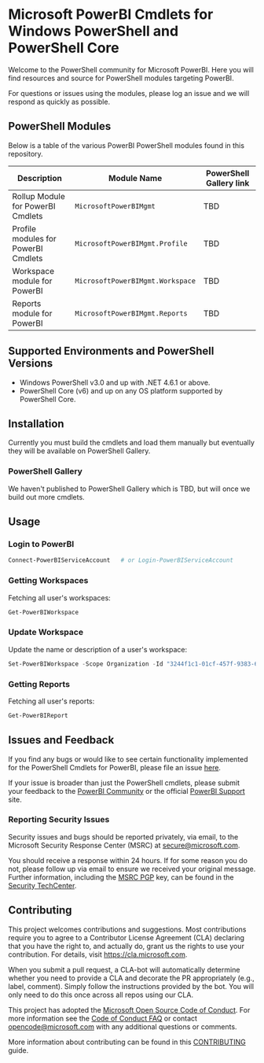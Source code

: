 # Microsoft PowerBI Cmdlets for Windows PowerShell and PowerShell Core

Welcome to the PowerShell community for Microsoft PowerBI. Here you will find resources and source for PowerShell modules targeting PowerBI.

For questions or issues using the modules, please log an issue and we will respond as quickly as possible.

## PowerShell Modules

Below is a table of the various PowerBI PowerShell modules found in this repository.

| Description | Module Name | PowerShell Gallery link |
| ----------- | ----------- | ----------------------- |
| Rollup Module for PowerBI Cmdlets | `MicrosoftPowerBIMgmt` | TBD |
| Profile modules for PowerBI Cmdlets | `MicrosoftPowerBIMgmt.Profile` | TBD |
| Workspace module for PowerBI | `MicrosoftPowerBIMgmt.Workspace` | TBD |
| Reports module for PowerBI | `MicrosoftPowerBIMgmt.Reports` | TBD |

## Supported Environments and PowerShell Versions

* Windows PowerShell v3.0 and up with .NET 4.6.1 or above.
* PowerShell Core (v6) and up on any OS platform supported by PowerShell Core.

## Installation

Currently you must build the cmdlets and load them manually but eventually they will be available on PowerShell Gallery.

### PowerShell Gallery

We haven't published to PowerShell Gallery which is TBD, but will once we build out more cmdlets.

## Usage

### Login to PowerBI

```powershell
Connect-PowerBIServiceAccount   # or Login-PowerBIServiceAccount
```

### Getting Workspaces

Fetching all user's workspaces:

```powershell
Get-PowerBIWorkspace
```

### Update Workspace

Update the name or description of a user's workspace:

```powershell
Set-PowerBIWorkspace -Scope Organization -Id "3244f1c1-01cf-457f-9383-6035e4950fdc" -Name "Test Name" -Description "Test Description"
```

### Getting Reports

Fetching all user's reports:

```powershell
Get-PowerBIReport
```

## Issues and Feedback

If you find any bugs or would like to see certain functionality implemented for the PowerShell Cmdlets for PowerBI, please file an issue [here](https://github.com/Microsoft/powerbi-powershell/issues).

If your issue is broader than just the PowerShell cmdlets, please submit your feedback to the [PowerBI Community](http://community.powerbi.com/) or the official [PowerBI Support](https://powerbi.microsoft.com/en-us/support/) site.

### Reporting Security Issues

Security issues and bugs should be reported privately, via email, to the Microsoft Security Response Center (MSRC) at [secure@microsoft.com](mailto:secure@microsoft.com).

You should receive a response within 24 hours. If for some reason you do not, please follow up via email to ensure we received your original message.
Further information, including the [MSRC PGP](https://technet.microsoft.com/en-us/security/dn606155) key, can be found in the [Security TechCenter](https://technet.microsoft.com/en-us/security/default).

## Contributing

This project welcomes contributions and suggestions.  Most contributions require you to agree to a
Contributor License Agreement (CLA) declaring that you have the right to, and actually do, grant us
the rights to use your contribution. For details, visit https://cla.microsoft.com.

When you submit a pull request, a CLA-bot will automatically determine whether you need to provide
a CLA and decorate the PR appropriately (e.g., label, comment). Simply follow the instructions
provided by the bot. You will only need to do this once across all repos using our CLA.

This project has adopted the [Microsoft Open Source Code of Conduct](https://opensource.microsoft.com/codeofconduct/).
For more information see the [Code of Conduct FAQ](https://opensource.microsoft.com/codeofconduct/faq/) or
contact [opencode@microsoft.com](mailto:opencode@microsoft.com) with any additional questions or comments.

More information about contributing can be found in this [CONTRIBUTING](CONTRIBUTING.md) guide.
